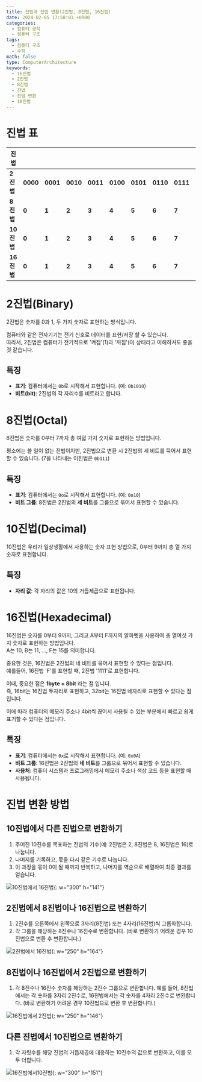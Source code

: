 ```yaml
---
title: 진법과 진법 변환(2진법, 8진법, 16진법)
date: 2024-02-05 17:58:03 +0900
categories:
  - 컴퓨터 공학
  - 컴퓨터 구조
tags:
  - 컴퓨터 구조
  - 수학
math: false
type: ComputerArchitecture
keywords:
  - 16진법
  - 2진법
  - 8진법
  - 진법
  - 진법 변환
  - 10진법
---
```

# 진법 표

| 진법       |          |          |          |          |          |          |          |          |          |          |          |          |          |          |          |          |
| -------- | -------- | -------- | -------- | -------- | -------- | -------- | -------- | -------- | -------- | -------- | -------- | -------- | -------- | -------- | -------- | -------- |
| **2진법**  | **0000** | **0001** | **0010** | **0011** | **0100** | **0101** | **0110** | **0111** | **1000** | **1001** | **1010** | **1011** | **1100** | **1101** | **1110** | **1111** |
| **8진법**  | **0**    | **1**    | **2**    | **3**    | **4**    | **5**    | **6**    | **7**    |          |          |          |          |          |          |          |          |
| **10진법** | **0**    | **1**    | **2**    | **3**    | **4**    | **5**    | **6**    | **7**    | **8**    | **9**    |          |          |          |          |          |          |
| **16진법** | **0**    | **1**    | **2**    | **3**    | **4**    | **5**    | **6**    | **7**    | **8**    | **9**    | **A**    | **B**    | **C**    | **D**    | **E**    | **F**    |

# 2진법(Binary)

2진법은 숫자를 0과 1, 두 가지 숫자로 표현하는 방식입니다.

컴퓨터와 같은 전자기기는 전기 신호로 데이터를 표현/저장 할 수 있습니다.
<br>
따라서, 2진법은 컴퓨터가 전기적으로 '켜짐'(1)과 '꺼짐'(0) 상태라고 이해하셔도 좋을 것 같습니다.

## 특징

- **표기**: 컴퓨터에서는 `0b`로 시작해서 표현합니다. (예: `0b1010`)
- **비트(bit)**: 2진법의 각 자리수를 비트라고 합니다.

# 8진법(Octal)

8진법은 숫자를 0부터 7까지 총 여덟 가지 숫자로 표현하는 방법입니다.

평소에는 쓸 일이 없는 진법이지만, 2진법으로 변환 시 2진법의 세 비트를 묶어서 표현할 수 있습니다. (7을 나타내는 이진법은 `0b111`)

## 특징

- **표기**: 컴퓨터에서는 `0o`로 시작해서 표현합니다. (예: `0o10`)
- **비트 그룹**: 8진법은 2진법의 **세 비트**를 그룹으로 묶어서 표현할 수 있습니다.

# 10진법(Decimal)

10진법은 우리가 일상생활에서 사용하는 숫자 표현 방법으로, 0부터 9까지 총 열 가지 숫자로 표현합니다.

## 특징

- **자리 값**: 각 자리의 값은 10의 거듭제곱으로 표현됩니다.

# 16진법(Hexadecimal)

16진법은 숫자를 0부터 9까지, 그리고 A부터 F까지의 알파벳을 사용하여 총 열여섯 가지 숫자로 표현하는 방법입니다.
<br>
A는 10, B는 11, ..., F는 15를 의미합니다.

중요한 것은, 16진법은 2진법의 네 비트를 묶어서 표현할 수 있다는 점입니다.
<br>
예를들어, 16진법 'F'를 표현할 때, 2진법 '1111'로 표현합니다.

이때, 중요한 점은 **1byte = 8bit** 라는 점 입니다.
<br>
즉, 16bit는 16진법 두자리로 표현하고, 32bit는 16진법 네자리로 표현할 수 있다는 점입니다.

이에 따라 컴퓨터의 메모리 주소나 4bit씩 끊어서 사용될 수 있는 부분에서 빠르고 쉽게 표기할 수 있다는 점입니다.

## 특징

- **표기**: 컴퓨터에서는 `0x`로 시작해서 표현합니다. (예: `0x0A`)
- **비트 그룹**: 16진법은 2진법의 **네 비트**를 그룹으로 묶어서 표현할 수 있습니다.
- **사용처**: 컴퓨터 시스템과 프로그래밍에서 메모리 주소나 색상 코드 등을 표현할 때 사용됩니다.

# 진법 변환 방법

## 10진법에서 다른 진법으로 변환하기

1. 주어진 10진수를 목표하는 진법의 기수(예: 2진법은 2, 8진법은 8, 16진법은 16)로 나눕니다.
2. 나머지를 기록하고, 몫을 다시 같은 기수로 나눕니다.
3. 이 과정을 몫이 0이 될 때까지 반복하고, 나머지를 역순으로 배열하여 최종 결과를 얻습니다.

![10진법에서 16진법](https://i.postimg.cc/LsH7RJZm/10-16.webp){: w="300" h="141"}

## 2진법에서 8진법이나 16진법으로 변환하기

1. 2진수를 오른쪽에서 왼쪽으로 3자리(8진법) 또는 4자리(16진법)씩 그룹화합니다.
2. 각 그룹을 해당하는 8진수나 16진수로 변환합니다. (바로 변환하기 어려운 경우 10진법으로 변환 후 변환합니다.)

![2진법에서 16진법](https://i.postimg.cc/XJPDwx1v/2-16.webp){: w="250" h="164"}

## 8진법이나 16진법에서 2진법으로 변환하기

1. 각 8진수나 16진수 숫자를 해당하는 2진수 그룹으로 변환합니다. 예를 들어, 8진법에서는 각 숫자를 3자리 2진수로, 16진법에서는 각 숫자를 4자리 2진수로 변환합니다. (바로 변환하기 어려운 경우 10진법으로 변환 후 변환합니다.)

![16진법에서 2진법](https://i.postimg.cc/d04f0J8r/16-2.webp){: w="250" h="146"}

## 다른 진법에서 10진법으로 변환하기

1. 각 자릿수를 해당 진법의 거듭제곱에 대응하는 10진수의 값으로 변환하고, 이를 모두 더합니다.

![16진법에서10진법](https://i.postimg.cc/76hWGjVc/16-10.webp){: w="300" h="151"}
